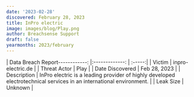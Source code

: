 ```yaml
---
date: '2023-02-28'
discovered: February 28, 2023
title: InPro electric
image: images/blog/Play.png
author: Breachsense Support
draft: false
yearmonths: 2023/february
---
```


| Data Breach Report------------:     |:-------------:    | :-----:|
| Victim      | inpro-electric.de      | 
| Threat Actor      | Play      | 
| Date Discovered      | Feb 28, 2023      | 
| Description      | InPro electric is a leading provider of highly developed electrotechnical services in an international environment.      | 
| Leak Size      | Unknown      | 

